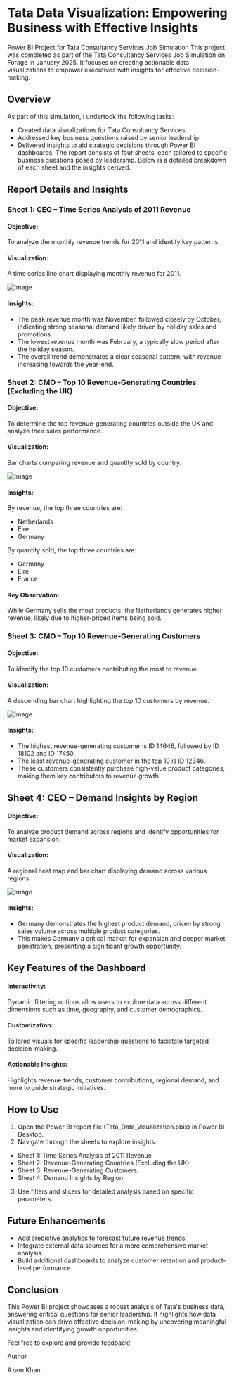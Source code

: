 # Tata Data Visualization: Empowering Business with Effective Insights

Power BI Project for Tata Consultancy Services Job Simulation
This project was completed as part of the Tata Consultancy Services Job Simulation on Forage in January 2025. It focuses on creating actionable data visualizations to empower executives with insights for effective decision-making.

## Overview
As part of this simulation, I undertook the following tasks:

+ Created data visualizations for Tata Consultancy Services.
+ Addressed key business questions raised by senior leadership.
+ Delivered insights to aid strategic decisions through Power BI dashboards.
The report consists of four sheets, each tailored to specific business questions posed by leadership. Below is a detailed breakdown of each sheet and the insights derived.

## Report Details and Insights
### Sheet 1: CEO – Time Series Analysis of 2011 Revenue
#### Objective:
To analyze the monthly revenue trends for 2011 and identify key patterns.

#### Visualization:
A time series line chart displaying monthly revenue for 2011.

![Image](https://github.com/user-attachments/assets/72aaf23d-6018-4190-b675-cb1476181f4a)

#### Insights:
+ The peak revenue month was November, followed closely by October, indicating strong seasonal demand likely driven by holiday sales and promotions.
+ The lowest revenue month was February, a typically slow period after the holiday season.
+ The overall trend demonstrates a clear seasonal pattern, with revenue increasing towards the year-end.

### Sheet 2: CMO – Top 10 Revenue-Generating Countries (Excluding the UK)
#### Objective:
To determine the top revenue-generating countries outside the UK and analyze their sales performance.

#### Visualization:
Bar charts comparing revenue and quantity sold by country.

![Image](https://github.com/user-attachments/assets/b4af876b-4c67-4eec-ae90-4973061294a6)

#### Insights:
By revenue, the top three countries are:

+ Netherlands
+ Eire
+ Germany

By quantity sold, the top three countries are:

+ Germany
+ Eire 
+ France

#### Key Observation: 
While Germany sells the most products, the Netherlands generates higher revenue, likely due to higher-priced items being sold.

### Sheet 3: CMO – Top 10 Revenue-Generating Customers
#### Objective:
To identify the top 10 customers contributing the most to revenue.

#### Visualization:
A descending bar chart highlighting the top 10 customers by revenue.

![Image](https://github.com/user-attachments/assets/32e6cdd7-ad8d-42ed-80d4-51bc37d798b3)

#### Insights:
+ The highest revenue-generating customer is ID 14646, followed by ID 18102 and ID 17450.
+ The least revenue-generating customer in the top 10 is ID 12346.
+ These customers consistently purchase high-value product categories, making them key contributors to revenue growth.

## Sheet 4: CEO – Demand Insights by Region
#### Objective:
To analyze product demand across regions and identify opportunities for market expansion.

#### Visualization:
A regional heat map and bar chart displaying demand across various regions.

![Image](https://github.com/user-attachments/assets/50b3f8cd-c1fb-4f68-a779-150b90a11eeb)

#### Insights:
+ Germany demonstrates the highest product demand, driven by strong sales volume across multiple product categories.
+ This makes Germany a critical market for expansion and deeper market penetration, presenting a significant growth opportunity.

## Key Features of the Dashboard

#### Interactivity: 
Dynamic filtering options allow users to explore data across different dimensions such as time, geography, and customer demographics.

#### Customization: 
Tailored visuals for specific leadership questions to facilitate targeted decision-making.

#### Actionable Insights: 
Highlights revenue trends, customer contributions, regional demand, and more to guide strategic initiatives.

## How to Use
1. Open the Power BI report file (Tata_Data_Visualization.pbix) in Power BI Desktop.
2. Navigate through the sheets to explore insights:
+ Sheet 1: Time Series Analysis of 2011 Revenue
+ Sheet 2: Revenue-Generating Countries (Excluding the UK)
+ Sheet 3: Revenue-Generating Customers
+ Sheet 4: Demand Insights by Region
3. Use filters and slicers for detailed analysis based on specific parameters.

## Future Enhancements
+ Add predictive analytics to forecast future revenue trends.
+ Integrate external data sources for a more comprehensive market analysis.
+ Build additional dashboards to analyze customer retention and product-level performance.

## Conclusion
This Power BI project showcases a robust analysis of Tata's business data, answering critical questions for senior leadership. It highlights how data visualization can drive effective decision-making by uncovering meaningful insights and identifying growth opportunities.

Feel free to explore and provide feedback!

Author

Azam Khan
